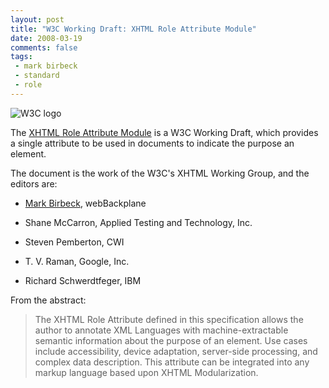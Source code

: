 ```yaml
---
layout: post
title: "W3C Working Draft: XHTML Role Attribute Module"
date: 2008-03-19
comments: false
tags:
 - mark birbeck
 - standard
 - role
---
```

![W3C logo](http://www.w3.org/Icons/w3c_home)

The [XHTML Role Attribute Module](http://www.w3.org/TR/xhtml-role/) is a W3C
Working Draft, which provides a single attribute to be used in documents to
indicate the purpose an element.

<!-- more -->

  
The document is the work of the W3C's XHTML Working Group, and the editors
are:

  

  * [Mark Birbeck](/mark-birbeck), webBackplane
  

  * Shane McCarron, Applied Testing and Technology, Inc.
  

  * Steven Pemberton, CWI
  

  * T. V. Raman, Google, Inc.
  

  * Richard Schwerdtfeger, IBM
  
  
  
From the abstract:

> The XHTML Role Attribute defined in this specification allows the author to
annotate XML Languages with machine-extractable semantic information about the
purpose of an element. Use cases include accessibility, device adaptation,
server-side processing, and complex data description. This attribute can be
integrated into any markup language based upon XHTML Modularization.

